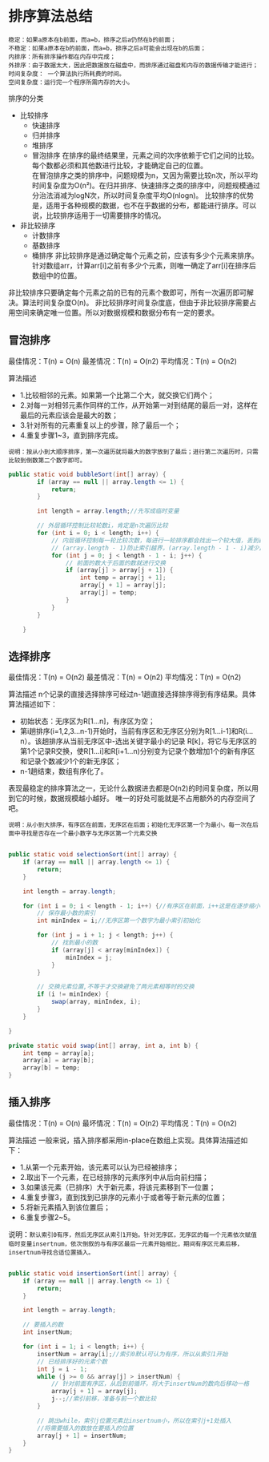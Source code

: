 # 排序算法总结
```
稳定：如果a原本在b前面，而a=b，排序之后a仍然在b的前面；
不稳定：如果a原本在b的前面，而a=b，排序之后a可能会出现在b的后面；
内排序：所有排序操作都在内存中完成；
外排序：由于数据太大，因此把数据放在磁盘中，而排序通过磁盘和内存的数据传输才能进行；
时间复杂度： 一个算法执行所耗费的时间。
空间复杂度：运行完一个程序所需内存的大小。
```



排序的分类

- 比较排序
    - 快速排序
    - 归并排序
    - 堆排序
    - 冒泡排序
在排序的最终结果里，元素之间的次序依赖于它们之间的比较。每个数都必须和其他数进行比较，才能确定自己的位置。  
在冒泡排序之类的排序中，问题规模为n，又因为需要比较n次，所以平均时间复杂度为O(n²)。在归并排序、快速排序之类的排序中，问题规模通过分治法消减为logN次，所以时间复杂度平均O(nlogn)。
比较排序的优势是，适用于各种规模的数据，也不在乎数据的分布，都能进行排序。可以说，比较排序适用于一切需要排序的情况。
- 非比较排序
    - 计数排序
    - 基数排序
    - 桶排序
非比较排序是通过确定每个元素之前，应该有多少个元素来排序。针对数组arr，计算arr[i]之前有多少个元素，则唯一确定了arr[i]在排序后数组中的位置。    

非比较排序只要确定每个元素之前的已有的元素个数即可，所有一次遍历即可解决。算法时间复杂度O(n)。
非比较排序时间复杂度底，但由于非比较排序需要占用空间来确定唯一位置。所以对数据规模和数据分布有一定的要求。

## 冒泡排序
最佳情况：T(n) = O(n) 最差情况：T(n) = O(n2) 平均情况：T(n) = O(n2)

算法描述
- 1.比较相邻的元素。如果第一个比第二个大，就交换它们两个；
- 2.对每一对相邻元素作同样的工作，从开始第一对到结尾的最后一对，这样在最后的元素应该会是最大的数；
- 3.针对所有的元素重复以上的步骤，除了最后一个；
- 4.重复步骤1~3，直到排序完成。

`说明：按从小到大顺序排序，第一次遍历就将最大的数字放到了最后；进行第二次遍历时，只需比较到倒数第二个数字即可。`
```java
public static void bubbleSort(int[] array) {
        if (array == null || array.length <= 1) {
            return;
        }

        int length = array.length;//先写成临时变量

        // 外层循环控制比较轮数i，肯定是n次遍历比较
        for (int i = 0; i < length; i++) {
            // 内层循环控制每一轮比较次数，每进行一轮排序都会找出一个较大值，丢到最后
            // (array.length - 1)防止索引越界，(array.length - 1 - i)减少比较次数
            for (int j = 0; j < length - 1 - i; j++) {
                // 前面的数大于后面的数就进行交换
                if (array[j] > array[j + 1]) {
                    int temp = array[j + 1];
                    array[j + 1] = array[j];
                    array[j] = temp;
                }
            }
        }

    }
```

## 选择排序
最佳情况：T(n) = O(n2) 最差情况：T(n) = O(n2) 平均情况：T(n) = O(n2)

算法描述
n个记录的直接选择排序可经过n-1趟直接选择排序得到有序结果。具体算法描述如下：

- 初始状态：无序区为R[1…n]，有序区为空；
- 第i趟排序(i=1,2,3…n-1)开始时，当前有序区和无序区分别为R[1…i-1]和R(i…n）。该趟排序从当前无序区中-选出关键字最小的记录 R[k]，将它与无序区的第1个记录R交换，使R[1…i]和R[i+1…n)分别变为记录个数增加1个的新有序区和记录个数减少1个的新无序区；
- n-1趟结束，数组有序化了。


表现最稳定的排序算法之一，无论什么数据进去都是O(n2)的时间复杂度，所以用到它的时候，数据规模越小越好。
唯一的好处可能就是不占用额外的内存空间了吧。

`说明：从小到大排序，有序区在前面，无序区在后面；初始化无序区第一个为最小，每一次在后面中寻找是否存在一个最小数字与无序区第一个元素交换`
```java

public static void selectionSort(int[] array) {
	if (array == null || array.length <= 1) {
		return;
	}

	int length = array.length;

	for (int i = 0; i < length - 1; i++) {//有序区在前面，i++这是在逐步缩小无序区长度
		// 保存最小数的索引
		int minIndex = i;//无序区第一个数字为最小索引初始化

		for (int j = i + 1; j < length; j++) {
			// 找到最小的数
			if (array[j] < array[minIndex]) {
				minIndex = j;
			}
		}

		// 交换元素位置,不等于才交换避免了两元素相等时的交换
		if (i != minIndex) {
			swap(array, minIndex, i);
		}
	}

}

private static void swap(int[] array, int a, int b) {
	int temp = array[a];
	array[a] = array[b];
	array[b] = temp;
}

```
## 插入排序
最佳情况：T(n) = O(n) 最坏情况：T(n) = O(n2) 平均情况：T(n) = O(n2)

算法描述
一般来说，插入排序都采用in-place在数组上实现。具体算法描述如下：

- 1.从第一个元素开始，该元素可以认为已经被排序；
- 2.取出下一个元素，在已经排序的元素序列中从后向前扫描；
- 3.如果该元素（已排序）大于新元素，将该元素移到下一位置；
- 4.重复步骤3，直到找到已排序的元素小于或者等于新元素的位置；
- 5.将新元素插入到该位置后；
- 6.重复步骤2~5。

说明：`默认索引0有序，然后无序区从索引1开始。针对无序区，无序区的每一个元素依次赋值临时变量insertnum，依次倒叙的与有序区最后一元素开始相比，期间有序区元素后移，insertnum寻找合适位置插入。`
```java

public static void insertionSort(int[] array) {
	if (array == null || array.length <= 1) {
		return;
	}

	int length = array.length;

	// 要插入的数
	int insertNum;

	for (int i = 1; i < length; i++) {
		insertNum = array[i];//索引0默认可认为有序，所以从索引1开始
		// 已经排序好的元素个数
		int j = i - 1;
		while (j >= 0 && array[j] > insertNum) {
			// 针对前面有序区，从后到前循环，将大于insertNum的数向后移动一格
			array[j + 1] = array[j];
			j--;//索引前移，准备与前一个数比较
		}

		// 跳出while，索引j位置元素比insertnum小，所以在索引j+1处插入
        //将需要插入的数放在要插入的位置
		array[j + 1] = insertNum;
	}
}

```



